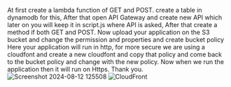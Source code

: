 At first create a lambda function of GET and POST. 
create a table in dynamodb for this,
After that open API Gateway and create new API which later on you will keep it in script.js where API is asked,
After that create a method if both GET and POST.
Now upload your application on the S3 bucket and change the permission and properties and create bucket policy
Here your application will run in http, for more secure 
we are using a cloudfont and create a new cloudfont and copy that policy and come back to the bucket policy and change with the new policy.
Now when we run the application then it will run on Https.
Thank you.
![Screenshot 2024-08-12 125508](https://github.com/user-attachments/assets/fab4fef7-19b2-46d2-bf97-1fd8eb68552e)
![CloudFront](https://github.com/user-attachments/assets/3a673681-1f82-43c9-96f5-85dd69270713)
